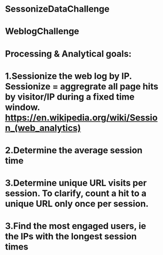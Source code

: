 # SessonizeDataChallenge

# WeblogChallenge
# Processing & Analytical goals:
# 1.Sessionize the web log by IP. Sessionize = aggregrate all page hits by visitor/IP during a fixed time window. https://en.wikipedia.org/wiki/Session_(web_analytics)

# 2.Determine the average session time

# 3.Determine unique URL visits per session. To clarify, count a hit to a unique URL only once per session.

# 3.Find the most engaged users, ie the IPs with the longest session times

